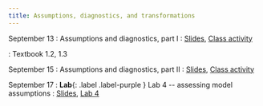 ```yaml
---
title: Assumptions, diagnostics, and transformations
---
```


September 13
: Assumptions and diagnostics, part I
  : [Slides](https://sta112-f21.github.io/slides/lecture_10.html), [Class activity](https://sta112-f21.github.io/class_activities/ca_lecture_10.html)
  
: Textbook 1.2, 1.3

September 15
: Assumptions and diagnostics, part II
  : [Slides](#), [Class activity](#)

September 17
: **Lab**{: .label .label-purple } Lab 4 -- assessing model assumptions
  : [Slides](#), [Lab 4](#)
